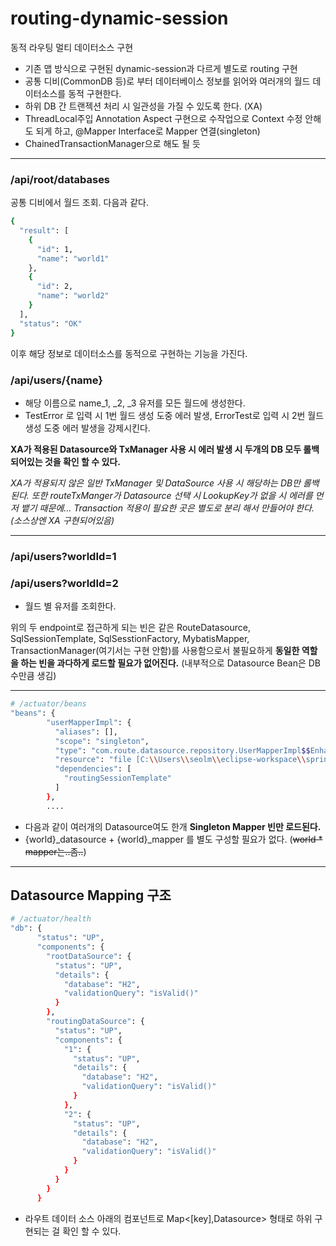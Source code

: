 # routing-dynamic-session
동적 라우팅 멀티 데이터소스 구현

- 기존 맵 방식으로 구현된 dynamic-session과 다르게 별도로 routing 구현
- 공통 디비(CommonDB 등)로 부터 데이터베이스 정보를 읽어와 여러개의 월드 데이터소스를 동적 구현한다.
- 하위 DB 간 트랜젝션 처리 시 일관성을 가질 수 있도록 한다. (XA)
- ThreadLocal주입 Annotation Aspect 구현으로 수작업으로 Context 수정 안해도 되게 하고, @Mapper Interface로 Mapper 연결(singleton) 
- ChainedTransactionManager으로 해도 될 듯

---

### /api/root/databases
공통 디비에서 월드 조회. 다음과 같다.
```bash
{
  "result": [
    {
      "id": 1,
      "name": "world1"
    },
    {
      "id": 2,
      "name": "world2"
    }
  ],
  "status": "OK"
}
```

이후 해당 정보로 데이터소스를 동적으로 구현하는 기능을 가진다. 
### /api/users/{name}
- 해당 이름으로 name_1, _2, _3 유저를 모든 월드에 생성한다.
- TestError 로 입력 시 1번 월드 생성 도중 에러 발생, ErrorTest로 입력 시 2번 월드 생성 도중 에러 발생을 강제시킨다.

**XA가 적용된 Datasource와 TxManager 사용 시 에러 발생 시 두개의 DB 모두 롤백되어있는 것을 확인 할 수 있다.**

*XA가 적용되지 않은 일반 TxManager 및 DataSource 사용 시 해당하는 DB만 롤백된다. 또한 routeTxManger가 Datasource 선택 시 LookupKey가 없을 시
에러를 먼저 뱉기 때문에... Transaction 적용이 필요한 곳은 별도로 분리 해서 만들어야 한다. (소스상엔 XA 구현되어있음)*

---

### /api/users?worldId=1
### /api/users?worldId=2
- 월드 별 유저를 조회한다.

위의 두 endpoint로 접근하게 되는 빈은 같은 RouteDatasource, SqlSessionTemplate, SqlSesstionFactory, MybatisMapper, TransactionManager(여기서는 구현 안함)를 
사용함으로서 불필요하게 **동일한 역할을 하는 빈을 과다하게 로드할 필요가 없어진다.** (내부적으로 Datasource Bean은 DB수만큼 생김)

---

```bash
# /actuator/beans
"beans": {
        "userMapperImpl": {
          "aliases": [],
          "scope": "singleton",
          "type": "com.route.datasource.repository.UserMapperImpl$$EnhancerBySpringCGLIB$$dda52561",
          "resource": "file [C:\\Users\\seolm\\eclipse-workspace\\spring-route-datasource\\target\\classes\\com\\route\\datasource\\repository\\UserMapperImpl.class]",
          "dependencies": [
            "routingSessionTemplate"
          ]
        },
        ....
```
- 다음과 같이 여러개의 Datasource여도 한개 **Singleton Mapper 빈만 로드된다.**
- {world}_datasource + {world}_mapper 를 별도 구성할 필요가 없다. (~~world * mapper는..좀..~~)

---

## Datasource Mapping 구조
```bash
# /actuator/health
"db": {
      "status": "UP",
      "components": {
        "rootDataSource": {
          "status": "UP",
          "details": {
            "database": "H2",
            "validationQuery": "isValid()"
          }
        },
        "routingDataSource": {
          "status": "UP",
          "components": {
            "1": {
              "status": "UP",
              "details": {
                "database": "H2",
                "validationQuery": "isValid()"
              }
            },
            "2": {
              "status": "UP",
              "details": {
                "database": "H2",
                "validationQuery": "isValid()"
              }
            }
          }
        }
      }
```
- 라우트 데이터 소스 아래의 컴포넌트로 Map<[key],Datasource> 형태로 하위 구현되는 걸 확인 할 수 있다.
